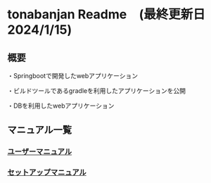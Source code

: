 # tonabanjan Readme　(最終更新日 2024/1/15)
## 概要
・Springbootで開発したwebアプリケーション

・ビルドツールであるgradleを利用したアプリケーションを公開

・DBを利用したwebアプリケーション

## マニュアル一覧
### [ユーザーマニュアル](https://github.com/e1b21115/tonbanjan/blob/write_SetUpManual/manual/user_manual)

### [セットアップマニュアル](https://github.com/e1b21115/tonbanjan/blob/write_SetUpManual/manual/SetUpReadme.md)
